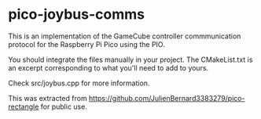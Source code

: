 # pico-joybus-comms
This is an implementation of the GameCube controller commmunication protocol for the Raspberry Pi Pico using the PIO.

You should integrate the files manually in your project. The CMakeList.txt is an excerpt corresponding to what you'll need to add to yours.

Check src/joybus.cpp for more information.

This was extracted from https://github.com/JulienBernard3383279/pico-rectangle for public use.

